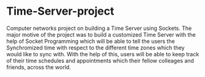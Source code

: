 # Time-Server-project
Computer networks project on building a Time Server using Sockets.
The major motive of the project was to build a customized Time Server with the help of Socket Programming which will be able to tell the users the Synchromized time with respect to the different time zones which they would like to sync with. With the help of this, users will be able to keep track of their time schedules and appointments which their fellow colleages and friends, across the world.
